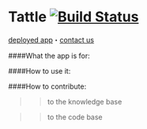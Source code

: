 Tattle [![Build Status](https://travis-ci.org/fiddler-crabs-2014/tattle.svg?branch=master)](https://travis-ci.org/fiddler-crabs-2014/ConsciousConsumer)
=================

[deployed app](http://gentle-beyond-4938.herokuapp.com/)・[contact us](https://github.com/fiddler-crabs-2014/ConsciousConsumer/wiki/Contact-Us)

####What the app is for:

####How to use it:

####How to contribute:

 >> to the knowledge base

 >> to the code base
